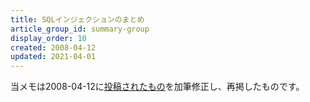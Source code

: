 ```yaml
---
title: SQLインジェクションのまとめ
article_group_id: summary-group
display_order: 10
created: 2008-04-12
updated: 2021-04-01
---
```

当メモは2008-04-12に[投稿されたもの](https://npnl.hatenablog.jp/entry/20080412/1207965105)を加筆修正し、再掲したものです。
